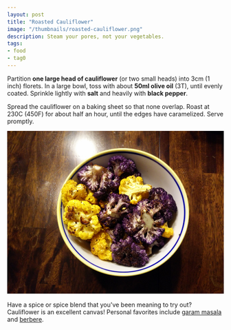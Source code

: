 ```yaml
---
layout: post
title: "Roasted Cauliflower"
image: "/thumbnails/roasted-cauliflower.png"
description: Steam your pores, not your vegetables.
tags:
- food
- tag0
---
```


Partition **one large head of cauliflower** (or two small heads) into 3cm (1 inch) florets. In a large bowl, toss with about **50ml olive oil** (3T), until evenly coated. Sprinkle lightly with **salt** and heavily with **black pepper**.

Spread the cauliflower on a baking sheet so that none overlap. Roast at 230C (450F) for about half an hour, until the edges have caramelized. Serve promptly.

![Roasted Multicolor Cauliflower](/assets/images/roasted-cauliflower/finished.png)

Have a spice or spice blend that you've been meaning to try out? Cauliflower is an excellent canvas! Personal favorites include [garam masala](https://en.wikipedia.org/wiki/Garam_masala) and [berbere](https://en.wikipedia.org/wiki/Berbere).
